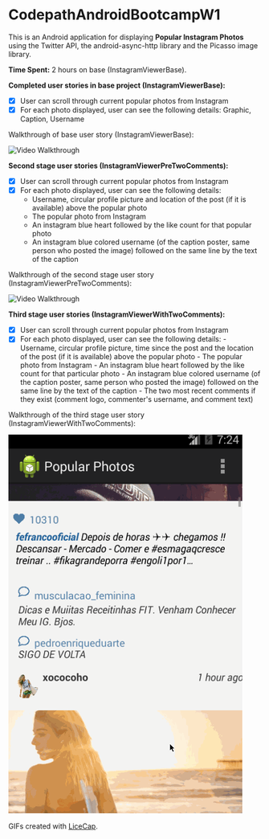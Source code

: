 CodepathAndroidBootcampW1
=========================

This is an Android application for displaying **Popular Instagram Photos** using the Twitter API, the android-async-http library and the Picasso image library.

**Time Spent:** 2 hours on base (InstagramViewerBase).

**Completed user stories in base project (InstagramViewerBase):**

- [x] User can scroll through current popular photos from Instagram
- [x] For each photo displayed, user can see the following details: Graphic, Caption, Username

Walkthrough of base user story (InstagramViewerBase):

![Video Walkthrough](instagramPhotoViewerBase.gif)

**Second stage user stories (InstagramViewerPreTwoComments):**

- [x] User can scroll through current popular photos from Instagram
- [x] For each photo displayed, user can see the following details:
    - Username, circular profile picture and location of the post (if it is available) above the popular photo
    - The popular photo from Instagram
    - An instagram blue heart followed by the like count for that popular photo
    - An instagram blue colored username (of the caption poster, same person who posted the image) followed on the same line by the text of the caption
    
Walkthrough of the second stage user story (InstagramViewerPreTwoComments):

![Video Walkthrough](instagramPhotoViewerStage2.gif)

**Third stage user stories (InstagramViewerWithTwoComments):**

- [x] User can scroll through current popular photos from Instagram
- [x] For each photo displayed, user can see the following details:
        - Username, circular profile picture, time since the post and the location of the post (if it is available) above the popular photo
        - The popular photo from Instagram
        - An instagram blue heart followed by the like count for that particular photo
        - An instagram blue colored username (of the caption poster, same person who posted the image) followed on the same line by the text of the caption
        - The two most recent comments if they exist (comment logo, commenter's username, and comment text)

Walkthrough of the third stage user story (InstagramViewerWithTwoComments):

![Video Walkthrough](instagramPhotoViewerStage3.gif)

GIFs created with [LiceCap](http://www.cockos.com/licecap/).
